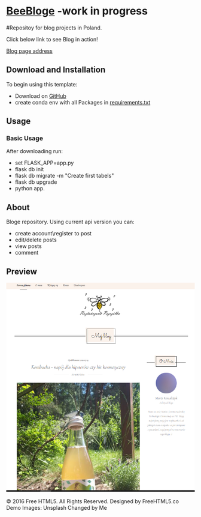 # [BeeBloge](https://github.com/markoseb/BeeBloge) -work in progress

#Repositoy for blog projects in Poland.

Click below link to see Blog in action!

[Blog page address](https://roztanczonapszczolka.pl/)


## Download and Installation

To begin using this template:
*	Download on [GitHub](https://github.com/markoseb/BeeBloge)
*	create conda env with all Packages in [requirements.txt](https://github.com/markoseb/Binance_API/blob/WebApi-Flask/requirements.txt)


## Usage

### Basic Usage

After downloading run:
*	set FLASK_APP=app.py
*	flask db init
*	flask db migrate -m "Create first tabels"
*	flask db upgrade
*	python app.

## About

Bloge repository. Using current api version you can:
* create account\register to post
* edit/delete posts
* view posts
* comment


## Preview
 
![BeeBloge Preview](https://github.com/markoseb/BeeBloge/blob/master/sampleImg/blog.png?raw=true)

© 2016 Free HTML5. All Rights Reserved.
Designed by FreeHTML5.co Demo Images: Unsplash
Changed by Me
